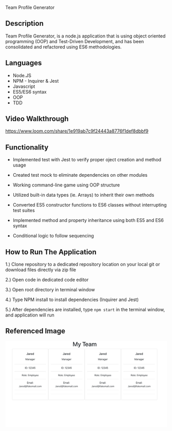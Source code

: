 Team Profile Generator

## Description

Team Profile Generator, is a node.js application that is using object oriented programming (OOP) and Test-Driven Development, and has been consolidated and refactored using ES6 methodologies.

## Languages
* Node.JS
* NPM - Inquirer & Jest
* Javascript
* ES5/ES6 syntax
* OOP
* TDD

## Video Walkthrough
https://www.loom.com/share/1e919ab7c9f24443a8776f1def8dbbf9 

## Functionality
* Implemented test with Jest to verify proper oject creation and method usage

* Created test mock to eliminate dependencies on other modules

* Working command-line game using OOP structure

* Utilized built-in data types (ie. Arrays) to inherit their own methods

* Converted ES5 constructor functions to ES6 classes without interrupting test suites

* Implemented method and property inheritance using both ES5 and ES6 syntax

* Conditional logic to follow sequencing

## How to Run The Application

1.) Clone repository to a dedicated repository location on your local git or download files directly via zip file

2.) Open code in dedicated code editor

3.) Open root directory in terminal window

4.) Type NPM install to install dependencies (Inquirer and Jest)

5.) After dependencies are installed, type `npm start` in the terminal window, and application will run

## Referenced Image
<img src="./team.png">
